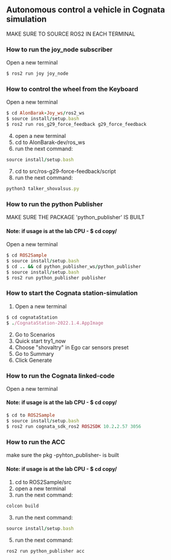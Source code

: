 ## Autonomous control a vehicle in Cognata simulation

MAKE SURE TO SOURCE ROS2 IN EACH TERMINAL

### How to run the joy_node subscriber

Open a new terminal
```ruby
$ ros2 run joy joy_node

```

### How to control the wheel from the Keyboard

Open a new terminal
```ruby
$ cd AlonBarak-Joy_ws/ros2_ws
$ source install/setup.bash
$ ros2 run ros_g29_force_feedback g29_force_feedback
```

4. open a new terminal
5. cd to AlonBarak-dev/ros_ws
6. run the next command:
```ruby
source install/setup.bash
```
7. cd to src/ros-g29-force-feedback/script
8. run the next command:
```ruby
python3 talker_shovalsus.py
```


### How to run the python Publisher

MAKE SURE THE PACKAGE 'python_publisher' IS BUILT
#### Note: if usage is at the lab CPU - $ cd copy/

Open a new terminal
```ruby
$ cd ROS2Sample
$ source install/setup.bash
$ cd .. && cd python_publisher_ws/python_publisher
$ source install/setup.bash
$ ros2 run python_publisher publisher
```



### How to start the Cognata station-simulation

1. Open a new terminal
```ruby
$ cd cognataStation
$ ./CognataStation-2022.1.4.AppImage
```
2. Go to Scenarios
3. Quick start try1_now
4. Choose "shovaltry" in Ego car sensors preset 
5. Go to Summary
6. Click Generate 



### How to run the Cognata linked-code

Open a new terminal
#### Note: if usage is at the lab CPU - $ cd copy/

```ruby
$ cd to ROS2Sample
$ source install/setup.bash
$ ros2 run cognata_sdk_ros2 ROS2SDK 10.2.2.57 3056
```



### How to run the ACC 

make sure the pkg -pyhton_publisher- is built
#### Note: if usage is at the lab CPU - $ cd copy/

1. cd to ROS2Sample/src
2. open a new terminal
3. run the next command:
```ruby
colcon build
```
3. run the next command:
```ruby
source install/setup.bash
```
5. run the next command:
```ruby
ros2 run python_publisher acc
```





